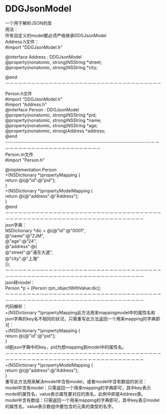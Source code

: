 # DDGJsonModel
一个用于解析JSON的库</br>
用法：</br>
所有自定义的model都必须严格继承DDGJsonModel</br>
Address.h文件：</br>
#import "DDGJsonModel.h"</br>

@interface Address : DDGJsonModel</br>
@property(nonatomic, strong)NSString *street;</br>
@property(nonatomic, strong)NSString *city;</br>

@end</br>
－－－－－－－－－－－－－－－－－－－－－－－－－－－－－－－－－－－－</br>

Person.h文件</br>
#import "DDGJsonModel.h"</br>
#import "Address.h"</br>
@interface Person : DDGJsonModel</br>
@property(nonatomic, strong)NSString *pid;</br>
@property(nonatomic, strong)NSString *name;</br>
@property(nonatomic, strong)NSString *age;</br>
@property(nonatomic, strong)Address *address;</br>
@end</br>
-------------------------------------------------------------------------－－－－－－－－－－－－－－－－－－－－－－－－</br>
Person.m文件</br>
#import "Person.h"</br>

@implementation Person</br>
+(NSDictionary *)propertyMapping {</br>
return @{@"id":@"pid"};</br>
}</br>
+(NSDictionary *)propertyModelMapping {</br>
return @{@"address":@"Address"};</br>
}</br>
@end</br>
－－－－－－－－－－－－－－－－－－－－－－－－－－－－－－－－－－－－－－－－－－－－－－－－－－－－－－－－－－－－－－－－－－－－</br>
json字典：</br>
NSDictionary *dic = @{@"id":@"0001",</br>
@"name":@"ZJM",</br>
@"age":@"24",</br>
@"address":@{</br>
@"street":@"浦东大道",</br>
@"city":@"上海"</br>
}};</br>
－－－－－－－－－－－－－－－－－－－－－－－－－－－－－－－－－－－－－－－－－－－－－－－－－－－－－－－－－－－－－－－－－－－－</br>
json转model：</br>
Person *p = [Person zjm_objectWithValue:dic];</br>
－－－－－－－－－－－－－－－－－－－－－－－－－－－－－－－－－－－－－－－－－－－－－－－－－－－－－－－－－－－－－－－－－－－－</br>
代码解析：</br>
+(NSDictionary *)propertyMapping此方法用来mappingmodel中的属性名和json字典的key名不相同的状况，只需重写此方法返回一个用来mapping的字典即可：</br>
+(NSDictionary *)propertyMapping {</br>
return @{@"id":@"pid"};</br>
}</br>
id是json字典中的key，pid为想mapping到model中的属性名。</br>
－－－－－－－－－－－－－－－－－－－－－－－－－－－－－－－－－－－－－－－－－－－－－－－－－－－－－－－－－－－－－－－－－－－－</br>
+(NSDictionary *)propertyModelMapping {</br>
return @{@"address":@"Address"};</br>
}</br>
重写此方法用来解决model中含有model，或者model中含有数组的状况：</br>
model中含有model：只需返回一个用来mapping的字典即可，其中key表示model的属性名，value表示属性要对应的类名，此例中即是Address类。</br>
model中含有数组：只需返回一个用来mapping的字典即可，其中key表示model的属性名，value表示数组中要包含的元素的类型的名字。</br>

